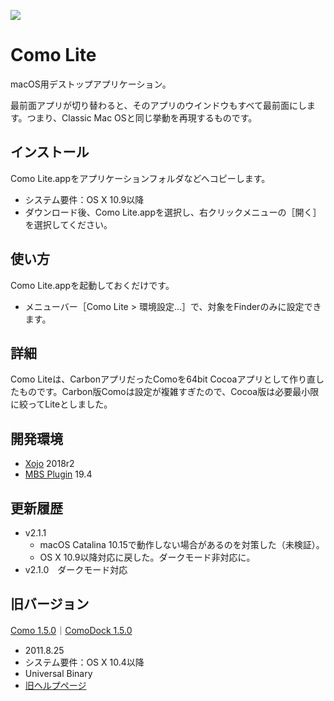 ![](https://i.imgur.com/FrGsdW6.png)

# Como Lite
macOS用デストップアプリケーション。

最前面アプリが切り替わると、そのアプリのウインドウもすべて最前面にします。つまり、Classic Mac OSと同じ挙動を再現するものです。

## インストール
Como Lite.appをアプリケーションフォルダなどへコピーします。
* システム要件：OS X 10.9以降
* ダウンロード後、Como Lite.appを選択し、右クリックメニューの［開く］を選択してください。

## 使い方
Como Lite.appを起動しておくだけです。
* メニューバー［Como Lite > 環境設定...］で、対象をFinderのみに設定できます。

## 詳細
Como Liteは、CarbonアプリだったComoを64bit Cocoaアプリとして作り直したものです。Carbon版Comoは設定が複雑すぎたので、Cocoa版は必要最小限に絞ってLiteとしました。

## 開発環境
* [Xojo](https://www.xojo.com/) 2018r2
* [MBS Plugin](https://www.monkeybreadsoftware.de/xojo/) 19.4

## 更新履歴
* v2.1.1
	* macOS Catalina 10.15で動作しない場合があるのを対策した（未検証）。
	* OS X 10.9以降対応に戻した。ダークモード非対応に。
* v2.1.0　ダークモード対応

## 旧バージョン
[Como 1.5.0](http://tama-san.com/dl/files/Como_150.dmg.zip)｜[ComoDock 1.5.0](http://tama-san.com/dl/files/ComoDock_150.dmg.zip)
* 2011.8.25
* システム要件：OS X 10.4以降
* Universal Binary
* [旧ヘルプページ](http://tama-san.com/help/Como/index.html)